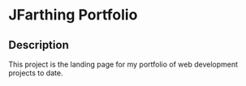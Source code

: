 # JFarthing Portfolio

## Description

This project is the landing page for my portfolio of web development projects to date.
